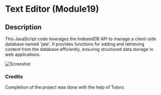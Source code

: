 # Text Editor (Module19)

## Description 

This JavaScript code leverages the IndexedDB API to manage a client-side database named 'jate'. It provides functions for adding and retrieving content from the database efficiently, ensuring structured data storage in web applications.

![Screeshot](./assets/img/1.png)

### Credits

Completion of the project was done with the help of Tutors
